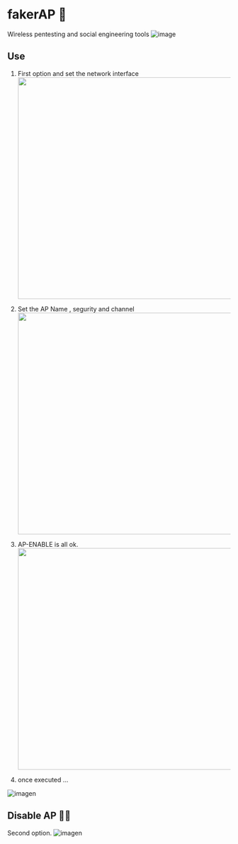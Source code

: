 # fakerAP 👹
Wireless pentesting and social engineering tools
![image](https://github.com/mrx04programmer/fakerAP/assets/46001898/a8f524d3-a7e8-4bd6-895b-5d45c89eea6a)

## Use
1. First option and set the network interface<br>
   <img src="https://github.com/mrx04programmer/fakerAP/assets/46001898/9f61da14-750b-4a3e-b867-a1ea62cd43ce" width="500">
   
2. Set the AP Name , segurity and channel<br>
   <img src="https://github.com/mrx04programmer/fakerAP/assets/46001898/b45221b3-af10-4939-b2e2-3b5b3af713b5" width="500">
   
3. AP-ENABLE is all ok.<br>
   <img src="https://github.com/mrx04programmer/fakerAP/assets/46001898/086441e1-2ff1-4bd7-b87f-5907fcd86798" width="500">

4. once executed ...

![imagen](https://github.com/mrx04programmer/fakerAP/assets/46001898/dece8b50-7a0c-422b-94a8-4f0d65e39671)


## Disable AP 👹🚫
Second option.
![imagen](https://github.com/mrx04programmer/fakerAP/assets/46001898/0e3fc14c-83b8-4b7f-b740-09b3251eb80f)



